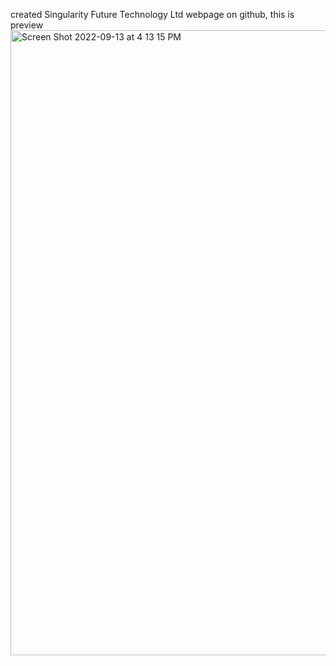 created Singularity Future Technology Ltd webpage on github, this is preview
<img width="1000" alt="Screen Shot 2022-09-13 at 4 13 15 PM" src="https://user-images.githubusercontent.com/95536900/190000215-fe702fd7-9cd1-4bcc-854d-8ec46b6f51ea.png">
